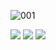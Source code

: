 ![001](https://user-images.githubusercontent.com/83686474/229401912-f661d837-52c7-46ef-9c44-22656a8cc28c.png)

<img src="https://img.shields.io/badge/unity-black?style={plastic}&logo=Unity&logoColor=FFFFFF"/>
<img src="https://img.shields.io/badge/Python-yellow?style=flat&logo=Python&logoColor=3776AB"/>
<img src="https://img.shields.io/badge/LUA-white?style=flat&logo=Lua&logoColor=2C2D72"/>
<!--
**ryu-hyesu/ryu-hyesu** is a ✨ _special_ ✨ repository because its `README.md` (this file) appears on your GitHub profile.

Here are some ideas to get you started:

- 🔭 I’m currently working on ...
- 🌱 I’m currently learning ...
- 👯 I’m looking to collaborate on ...
- 🤔 I’m looking for help with ...
- 💬 Ask me about ...
- 📫 How to reach me: ...
- 😄 Pronouns: ...
- ⚡ Fun fact: ...
-->
